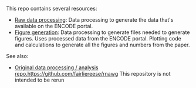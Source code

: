 This repo contains several resources:
* [Raw data processing](https://github.com/fairliereese/paper_rnawg/tree/master/proc): Data processing to generate the data that's available on the ENCODE portal.
* [Figure generation](https://github.com/fairliereese/paper_rnawg/tree/master/figures): Data processing to generate files needed to generate figures. Uses processed data from the ENCODE portal. Plotting code and calculations to generate all the figures and numbers from the paper.

See also:
* [Original data processing / analysis repo.]()https://github.com/fairliereese/rnawg This repository is not intended to be rerun 
